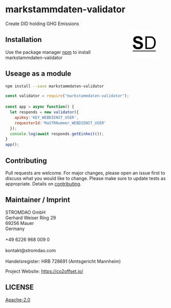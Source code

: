 # markstammdaten-validator

<a href="https://stromdao.de/" target="_blank" title="STROMDAO - Digital Energy Infrastructure"><img src="./static/stromdao.png" align="right" height="85px" hspace="30px" vspace="30px"></a>

Create DID holding GHG Emissions

## Installation

Use the package manager [npm](https://www.npmjs.com/) to install markstammdaten-validator

## Useage as a module

```bash
npm install --save markstammdaten-validator
```

```javascript
const validator = require("markstammdaten-validator");

const app = async function() {
  let responds = new validator({
    apiKey:'KEY_WEBDIENST_USER',
    requesterId:'MaSTRNummer_WEBDIENST_USER'
  });
  console.log(await responds.getEinheit());
}
app();
```

## Contributing

Pull requests are welcome. For major changes, please open an issue first to discuss what you would like to change. Please make sure to update tests as appropriate. Details on [contributing](./CONTRIBUTING.md).

## Maintainer / Imprint

<addr>
STROMDAO GmbH  <br/>
Gerhard Weiser Ring 29  <br/>
69256 Mauer  <br/>
Germany  <br/>
  <br/>
+49 6226 968 009 0  <br/>
  <br/>
kontakt@stromdao.com  <br/>
  <br/>
Handelsregister: HRB 728691 (Amtsgericht Mannheim)
</addr>

Project Website: https://co2offset.io/

## LICENSE
[Apache-2.0](./LICENSE)
